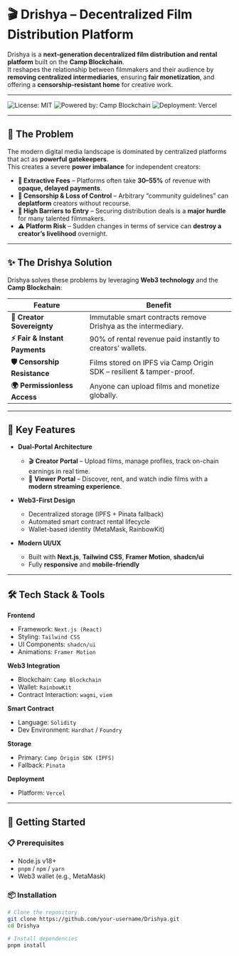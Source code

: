 # 🎬 Drishya – Decentralized Film Distribution Platform

Drishya is a **next-generation decentralized film distribution and rental platform** built on the **Camp Blockchain**.  
It reshapes the relationship between filmmakers and their audience by **removing centralized intermediaries**, ensuring **fair monetization**, and offering a **censorship-resistant home** for creative work.

---

![License: MIT](https://img.shields.io/badge/License-MIT-yellow.svg)
![Powered by: Camp Blockchain](https://img.shields.io/badge/Powered%20by-Camp%20Blockchain-22d3ee)
![Deployment: Vercel](https://img.shields.io/badge/Deployment-Vercel-black?logo=vercel)

---

## 🌟 The Problem

The modern digital media landscape is dominated by centralized platforms that act as **powerful gatekeepers**.  
This creates a severe **power imbalance** for independent creators:

- **💸 Extractive Fees** – Platforms often take **30–55%** of revenue with **opaque, delayed payments**.
- **🚫 Censorship & Loss of Control** – Arbitrary “community guidelines” can **deplatform** creators without recourse.
- **🛑 High Barriers to Entry** – Securing distribution deals is a **major hurdle** for many talented filmmakers.
- **⚠ Platform Risk** – Sudden changes in terms of service can **destroy a creator’s livelihood** overnight.

---

## ✨ The Drishya Solution

Drishya solves these problems by leveraging **Web3 technology** and the **Camp Blockchain**:

| Feature | Benefit |
|---------|---------|
| **🎥 Creator Sovereignty** | Immutable smart contracts remove Drishya as the intermediary. |
| **⚡ Fair & Instant Payments** | 90% of rental revenue paid instantly to creators’ wallets. |
| **🛡 Censorship Resistance** | Films stored on IPFS via Camp Origin SDK – resilient & tamper-proof. |
| **🌍 Permissionless Access** | Anyone can upload films and monetize globally. |

---

## 🚀 Key Features

- **Dual-Portal Architecture**
  - 🎬 **Creator Portal** – Upload films, manage profiles, track on-chain earnings in real time.
  - 🍿 **Viewer Portal** – Discover, rent, and watch indie films with a **modern streaming experience**.

- **Web3-First Design**
  - Decentralized storage (IPFS + Pinata fallback)
  - Automated smart contract rental lifecycle
  - Wallet-based identity (MetaMask, RainbowKit)

- **Modern UI/UX**
  - Built with **Next.js**, **Tailwind CSS**, **Framer Motion**, **shadcn/ui**
  - Fully **responsive** and **mobile-friendly**

---

## 🛠 Tech Stack & Tools

**Frontend**
- Framework: `Next.js (React)`
- Styling: `Tailwind CSS`
- UI Components: `shadcn/ui`
- Animations: `Framer Motion`

**Web3 Integration**
- Blockchain: `Camp Blockchain`
- Wallet: `RainbowKit`
- Contract Interaction: `wagmi`, `viem`

**Smart Contract**
- Language: `Solidity`
- Dev Environment: `Hardhat` / `Foundry`

**Storage**
- Primary: `Camp Origin SDK (IPFS)`
- Fallback: `Pinata`

**Deployment**
- Platform: `Vercel`

---

## 🏁 Getting Started

### 📋 Prerequisites
- Node.js v18+  
- `pnpm` / `npm` / `yarn`  
- Web3 wallet (e.g., MetaMask)

### 📦 Installation
```bash
# Clone the repository
git clone https://github.com/your-username/Drishya.git
cd Drishya

# Install dependencies
pnpm install

